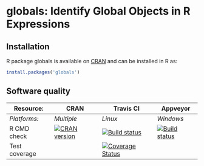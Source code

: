 # globals: Identify Global Objects in R Expressions


## Installation
R package globals is available on [CRAN](http://cran.r-project.org/package=globals) and can be installed in R as:
```r
install.packages('globals')
```


## Software quality

| Resource:     | CRAN        | Travis CI     | Appveyor         |
| ------------- | ------------------- | ------------- | ---------------- |
| _Platforms:_  | _Multiple_          | _Linux_       | _Windows_        |
| R CMD check   | <a href="http://cran.r-project.org/web/checks/check_results_globals.html"><img border="0" src="http://www.r-pkg.org/badges/version/globals" alt="CRAN version"></a> | <a href="https://travis-ci.org/HenrikBengtsson/globals"><img src="https://travis-ci.org/HenrikBengtsson/globals.svg" alt="Build status"></a> | <a href="https://ci.appveyor.com/project/HenrikBengtsson/globals"><img src="https://ci.appveyor.com/api/projects/status/github/HenrikBengtsson/globals?svg=true" alt="Build status"></a> |
| Test coverage |                     | <a href="https://coveralls.io/r/HenrikBengtsson/globals"><img src="https://coveralls.io/repos/HenrikBengtsson/globals/badge.svg?branch=develop" alt="Coverage Status"/></a>   |                  |
